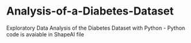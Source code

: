 # Analysis-of-a-Diabetes-Dataset
Exploratory Data Analysis of the Diabetes Dataset with Python - 
Python code is avaiable in ShapeAI file
